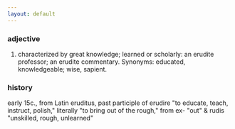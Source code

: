 ```yaml
---
layout: default
---
```


### adjective
1. characterized by great knowledge; learned or scholarly:
an erudite professor; an erudite commentary.
Synonyms: educated, knowledgeable; wise, sapient.

### history
early 15c., from Latin eruditus, past participle of erudire "to educate, teach, instruct, polish," literally "to bring out of the rough," from ex- "out" & rudis "unskilled, rough, unlearned" 
